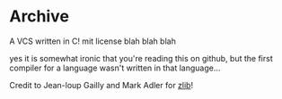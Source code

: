 # Archive

A VCS written in C!
mit license blah blah blah

yes it is somewhat ironic that you're reading this on github, but the first compiler for a language wasn't written in that language...

Credit to Jean-loup Gailly and Mark Adler for [zlib](https://zlib.net/)!